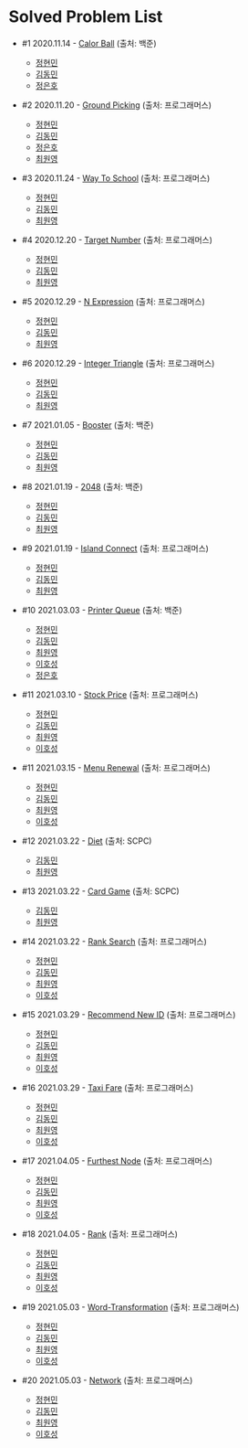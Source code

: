 # Solved Problem List
- #1 2020.11.14 - [Calor Ball](https://www.acmicpc.net/problem/10800) (출처: 백준)

  - [정현민](https://github.com/kalgory/201113_Color-Ball_JHM)
  - [김동민](https://github.com/kalgory/201113_Color-Ball_KDM)
  - [정은호](https://github.com/kalgory/201113_Color-Ball_JEH)


- #2 2020.11.20 - [Ground Picking](https://programmers.co.kr/learn/courses/30/lessons/12913) (출처: 프로그래머스)

  - [정현민](https://github.com/kalgory/201120_Ground-Picking_JHM)
  - [김동민](https://github.com/kalgory/201120_Ground-Picking_KDM)
  - [정은호](https://github.com/kalgory/201120_Ground-Picking_JEH)
  - [최원영](https://github.com/kalgory/201120_Ground-Picking_CWY)
  

- #3 2020.11.24 - [Way To School](https://programmers.co.kr/learn/courses/30/lessons/42898) (출처: 프로그래머스)

  - [정현민](https://github.com/kalgory/201124_Way-To-School_JHM)
  - [김동민](https://github.com/kalgory/201126_Way-To-School_KDM)
  - [최원영](https://github.com/kalgory/201126_Way-To-School_CWY)


- #4 2020.12.20 - [Target Number](https://programmers.co.kr/learn/courses/30/lessons/43165) (출처: 프로그래머스)

  - [정현민](https://github.com/kalgory/201220_Target-Number_JHM)
  - [김동민](https://github.com/kalgory/201220_Target-Number_KDM)
  - [최원영](https://github.com/kalgory/201220_Target-Number_CWY)
  
- #5 2020.12.29 - [N Expression](https://programmers.co.kr/learn/courses/30/lessons/42895) (출처: 프로그래머스)

  - [정현민](https://github.com/kalgory/201229_N-Expression_JHM)
  - [김동민](https://github.com/kalgory/201229_N-Expression_KDM)
  - [최원영](https://github.com/kalgory/201229_N-Expression_CWY)


- #6 2020.12.29 - [Integer Triangle](https://programmers.co.kr/learn/courses/30/lessons/43105) (출처: 프로그래머스)

  - [정현민](https://github.com/kalgory/201229_Integer-Triangle_JHM)
  - [김동민](https://github.com/kalgory/201229_Integer-Triangle_KDM)
  - [최원영](https://github.com/kalgory/201229_Integer-Triangle_CWY)
  
  
- #7 2021.01.05 - [Booster](https://www.acmicpc.net/problem/15955) (출처: 백준)

  -  [정현민](https://github.com/kalgory/210105_Booster_JHM)
  -  [김동민](https://github.com/kalgory/210105_Booster_KDM)
  -  [최원영](https://github.com/kalgory/210105_Booster_CWY)
  
- #8 2021.01.19 - [2048](https://www.acmicpc.net/problem/12100) (출처: 백준)

  -  [정현민](https://github.com/kalgory/210119_2048_JHM)
  -  [김동민](https://github.com/kalgory/210119_2048_KDM)
  -  [최원영](https://github.com/kalgory/210119_2048_CWY)
  
- #9 2021.01.19 - [Island Connect](https://programmers.co.kr/learn/courses/30/lessons/42861) (출처: 프로그래머스)

  -  [정현민](https://github.com/kalgory/210119_Island-Connect_JHM)
  -  [김동민](https://github.com/kalgory/210119_Island-Connect_KDM)
  -  [최원영](https://github.com/kalgory/210119_Island-Connect_CWY)
  
- #10 2021.03.03 - [Printer Queue](https://www.acmicpc.net/problem/1966) (출처: 백준)

  -  [정현민](https://github.com/kalgory/210303_Printer-Queue_JHM)
  -  [김동민](https://github.com/kalgory/210303_Printer-Queue_KDM)
  -  [최원영](https://github.com/kalgory/210303_Printer-Queue_CWY)
  -  [이호성](https://github.com/kalgory/210303_Printer-Queue_LHS)
  -  [정은호](https://github.com/kalgory/210303_Printer-Queue_JEH)

- #11 2021.03.10 - [Stock Price](https://programmers.co.kr/learn/courses/30/lessons/42584) (출처: 프로그래머스)

  -  [정현민](https://github.com/kalgory/210310_Stock-Price_JHM)
  -  [김동민](https://github.com/kalgory/210310_Stock-Price_KDM)
  -  [최원영](https://github.com/kalgory/210310_Stock-Price_CWY)
  -  [이호성](https://github.com/kalgory/210310_Stock-Price_LHS)

- #11 2021.03.15 - [Menu Renewal](https://programmers.co.kr/learn/courses/30/lessons/72411) (출처: 프로그래머스)

  -  [정현민](https://github.com/kalgory/210315_Menu-Renewal_JHM)
  -  [김동민](https://github.com/kalgory/210315_Menu-Renewal_KDM)
  -  [최원영](https://github.com/kalgory/210315_Menu-Renewal_CWY)
  -  [이호성](https://github.com/kalgory/210315_Menu-Renewal_LHS)

- #12 2021.03.22 - [Diet](https://www.codeground.org) (출처: SCPC)

  -  [김동민](https://github.com/kalgory/210322_Diet_KDM)
  -  [최원영](https://github.com/kalgory/210322_Diet_CWY)

- #13 2021.03.22 - [Card Game](https://www.codeground.org) (출처: SCPC)

  -  [김동민](https://github.com/kalgory/210322_Card-Game_KDM)
  -  [최원영](https://github.com/kalgory/210322_Card-Game_CWY)

- #14 2021.03.22 - [Rank Search](https://programmers.co.kr/learn/courses/30/lessons/72412) (출처: 프로그래머스)

  -  [정현민](https://github.com/kalgory/210322_Rank-Search_JHM)
  -  [김동민](https://github.com/kalgory/210322_Rank-Search_KDM)
  -  [최원영](https://github.com/kalgory/210322_Rank-Search_CWY)
  -  [이호성](https://github.com/kalgory/210322_Rank-Search_LHS)

- #15 2021.03.29 - [Recommend New ID](https://programmers.co.kr/learn/courses/30/lessons/72410) (출처: 프로그래머스)

  -  [정현민](https://github.com/kalgory/210329_Recommend-New-ID_JHM)
  -  [김동민](https://github.com/kalgory/210329_Recommend-New-ID_KDM)
  -  [최원영](https://github.com/kalgory/210329_Recommend-New-ID_CWY)
  -  [이호성](https://github.com/kalgory/210329_Recommend-New-ID_LHS)

- #16 2021.03.29 - [Taxi Fare](https://programmers.co.kr/learn/courses/30/lessons/72413) (출처: 프로그래머스)

  -  [정현민](https://github.com/kalgory/210329_Taxi-Fare_JHM)
  -  [김동민](https://github.com/kalgory/210329_Taxi-Fare_KDM)
  -  [최원영](https://github.com/kalgory/210329_Taxi-Fare_CWY)
  -  [이호성](https://github.com/kalgory/210329_Taxi-Fare_LHS)

- #17 2021.04.05 - [Furthest Node](https://programmers.co.kr/learn/courses/30/lessons/49189) (출처: 프로그래머스)
  -  [정현민](https://github.com/kalgory/210405_Furthest-Node_JHM)
  -  [김동민](https://github.com/kalgory/210405_Furthest-Node_KDM)
  -  [최원영](https://github.com/kalgory/210405_Furthest-Node_CWY)
  -  [이호성](https://github.com/kalgory/210405_Furthest-Node_LHS)

- #18 2021.04.05 - [Rank](https://programmers.co.kr/learn/courses/30/lessons/49191) (출처: 프로그래머스)
  -  [정현민](https://github.com/kalgory/210405_Rank_JHM)
  -  [김동민](https://github.com/kalgory/210405_Rank_KDM)
  -  [최원영](https://github.com/kalgory/210405_Rank_CWY)
  -  [이호성](https://github.com/kalgory/210405_Rank_LHS)

- #19 2021.05.03 - [Word-Transformation](https://programmers.co.kr/learn/courses/30/lessons/43163) (출처: 프로그래머스)
  -  [정현민](https://github.com/kalgory/210503_Word-Transformation_JHM)
  -  [김동민](https://github.com/kalgory/210503_Word-Transformation_KDM)
  -  [최원영](https://github.com/kalgory/210503_Word-Transformation_CWY)
  -  [이호성](https://github.com/kalgory/210503_Word-Transformation_LHS)

- #20 2021.05.03 - [Network](https://programmers.co.kr/learn/courses/30/lessons/43162) (출처: 프로그래머스)
  -  [정현민](https://github.com/kalgory/210503_Network_JHM)
  -  [김동민](https://github.com/kalgory/210503_Network_KDM)
  -  [최원영](https://github.com/kalgory/210503_Network_CWY)
  -  [이호성](https://github.com/kalgory/210503_Network_LHS)
